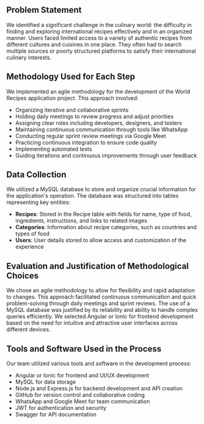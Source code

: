 ## Problem Statement

We identified a significant challenge in the culinary world: the difficulty in finding and exploring international recipes effectively and in an organized manner. Users faced limited access to a variety of authentic recipes from different cultures and cuisines in one place. They often had to search multiple sources or poorly structured platforms to satisfy their international culinary interests.

## Methodology Used for Each Step

We implemented an agile methodology for the development of the World Recipes application project. This approach involved:

- Organizing iterative and collaborative sprints
- Holding daily meetings to review progress and adjust priorities
- Assigning clear roles including developers, designers, and testers
- Maintaining continuous communication through tools like WhatsApp
- Conducting regular sprint review meetings via Google Meet
- Practicing continuous integration to ensure code quality
- Implementing automated tests
- Guiding iterations and continuous improvements through user feedback

## Data Collection

We utilized a MySQL database to store and organize crucial information for the application's operation. The database was structured into tables representing key entities:

- **Recipes**: Stored in the Recipe table with fields for name, type of food, ingredients, instructions, and links to related images
- **Categories**: Information about recipe categories, such as countries and types of food
- **Users**: User details stored to allow access and customization of the experience

## Evaluation and Justification of Methodological Choices

We chose an agile methodology to allow for flexibility and rapid adaptation to changes. This approach facilitated continuous communication and quick problem-solving through daily meetings and sprint reviews. The use of a MySQL database was justified by its reliability and ability to handle complex queries efficiently. We selected Angular or Ionic for frontend development based on the need for intuitive and attractive user interfaces across different devices.

## Tools and Software Used in the Process

Our team utilized various tools and software in the development process:

- Angular or Ionic for frontend and UI/UX development
- MySQL for data storage
- Node.js and Express.js for backend development and API creation
- GitHub for version control and collaborative coding
- WhatsApp and Google Meet for team communication
- JWT for authentication and security
- Swagger for API documentation
